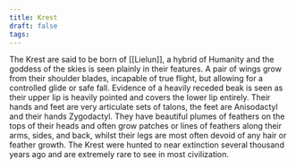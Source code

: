 ```yaml
---
title: Krest
draft: false
tags:
---
```

The Krest are said to be born of  [[Lielun]], a hybrid of Humanity and the goddess of the skies is seen plainly in their features. A pair of wings grow from their shoulder blades, incapable of true flight, but allowing for a controlled glide or safe fall. Evidence of a heavily receded beak is seen as their upper lip is heavily pointed and covers the lower lip entirely. Their hands and feet are very articulate sets of talons, the feet are Anisodactyl and their hands Zygodactyl. They have beautiful plumes of feathers on the tops of their heads and often grow patches or lines of feathers along their arms, sides, and back, whilst their legs are most often devoid of any hair or feather growth. 
The Krest were hunted to near extinction several thousand years ago and are extremely rare to see in most civilization.